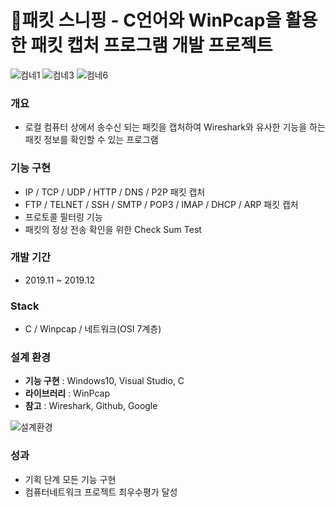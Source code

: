 # 🔎패킷 스니핑 - C언어와 WinPcap을 활용한 패킷 캡처 프로그램 개발 프로젝트

![컴네1](https://user-images.githubusercontent.com/46698840/94793841-0c794d80-0416-11eb-9c0b-be285aaac339.png)
![컴네3](https://user-images.githubusercontent.com/46698840/94793894-20bd4a80-0416-11eb-920b-3eebfa9a40b6.png)
![컴네6](https://user-images.githubusercontent.com/46698840/94793900-23b83b00-0416-11eb-89af-83658f629fc5.png)

### 개요
* 로컬 컴퓨터 상에서 송수신 되는 패킷을 캡처하여 Wireshark와 유사한 기능을 하는 패킷 정보를 확인할 수 있는 프로그램

### 기능 구현
* IP / TCP / UDP / HTTP / DNS / P2P 패킷 캡처
* FTP / TELNET / SSH / SMTP / POP3 / IMAP / DHCP / ARP 패킷 캡처
* 프로토콜 필터링 기능
* 패킷의 정상 전송 확인을 위한 Check Sum Test

### 개발 기간
* 2019.11 ~ 2019.12

### Stack
* C / Winpcap / 네트워크(OSI 7계층)

### 설계 환경
* **기능 구현** : Windows10, Visual Studio, C
* **라이브러리** : WinPcap
* **참고** : Wireshark, Github, Google

![설계환경](https://user-images.githubusercontent.com/46698840/94793683-d340dd80-0415-11eb-86b4-9c7c7eb2d662.png)

### 성과
* 기획 단계 모든 기능 구현
* 컴퓨터네트워크 프로젝트 최우수평가 달성
